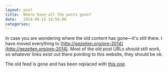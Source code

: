 ```yaml
---
layout: post
title:  Where have all the posts gone?
date:   2014-09-12 14:56:00
categories:
---
```


In case you are wondering where the old content has gone&#8212;it's
still there. I have moved everything to
[http://gezeiten.org/pre-2014](http://gezeiten.org/pre-2014). Most of
the old post URLs should still work, so whatever links exist out there
pointing to this website, they should be ok.

The old feed is gone and has been replaced with [this one](/feed.xml).
